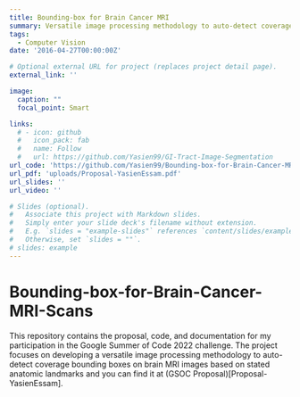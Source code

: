 ```yaml
---
title: Bounding-box for Brain Cancer MRI
summary: Versatile image processing methodology to auto-detect coverage bounding boxes on brain MRI images based on stated anatomic landmarks
tags:
  - Computer Vision
date: '2016-04-27T00:00:00Z'

# Optional external URL for project (replaces project detail page).
external_link: ''

image:
  caption: ""
  focal_point: Smart

links:
  # - icon: github
  #   icon_pack: fab
  #   name: Follow
  #   url: https://github.com/Yasien99/GI-Tract-Image-Segmentation
url_code: 'https://github.com/Yasien99/Bounding-box-for-Brain-Cancer-MRI-Scans/tree/main'
url_pdf: 'uploads/Proposal-YasienEssam.pdf'
url_slides: ''
url_video: ''

# Slides (optional).
#   Associate this project with Markdown slides.
#   Simply enter your slide deck's filename without extension.
#   E.g. `slides = "example-slides"` references `content/slides/example-slides.md`.
#   Otherwise, set `slides = ""`.
# slides: example
---
```

# Bounding-box-for-Brain-Cancer-MRI-Scans
This repository contains the proposal, code, and documentation for my participation in the Google Summer of Code 2022 challenge. The project focuses on developing a versatile image processing methodology to auto-detect coverage bounding boxes on brain MRI images based on stated anatomic landmarks and you can find it at (GSOC Proposal)[Proposal-YasienEssam].





